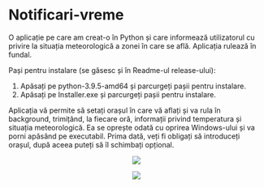 # Notificari-vreme
O aplicație pe care am creat-o în Python și care informează utilizatorul cu privire la situația meteorologică a zonei în care se află. Aplicația rulează în fundal.

Pași pentru instalare (se găsesc și în Readme-ul release-ului):

1. Apăsați pe python-3.9.5-amd64 și parcurgeți pașii pentru instalare.
2. Apăsați pe Installer.exe și parcurgeți pașii pentru instalare.

Aplicația vă permite să setați orașul în care vă aflați și va rula în background, trimițând, la fiecare oră, informații privind temperatura și situația meteorologică.
Ea se oprește odată cu oprirea Windows-ului și va porni apăsând pe executabil. Prima dată, veți fi obligați să introduceți orașul, după aceea puteți să îl schimbați opțional.

<p align="center">
<img src = https://user-images.githubusercontent.com/59684906/122138274-0fef2080-ce4f-11eb-930a-4a67d0ac6548.png>
</p>

<p align="center">
<img src = https://user-images.githubusercontent.com/59684906/122138382-4cbb1780-ce4f-11eb-9567-68d69ffd5ecf.png>
</p>
